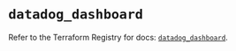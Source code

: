 # `datadog_dashboard`

Refer to the Terraform Registry for docs: [`datadog_dashboard`](https://registry.terraform.io/providers/datadog/datadog/3.74.0/docs/resources/dashboard).
